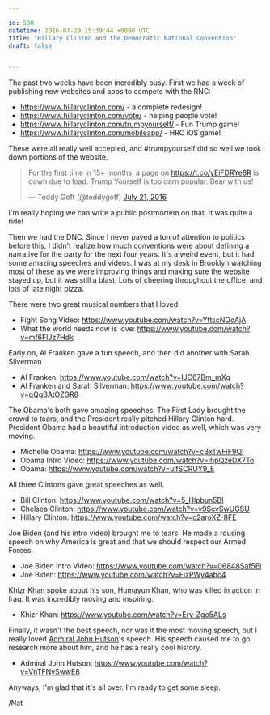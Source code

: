 ```yaml
---

id: 590
datetime: 2016-07-29 15:39:44 +0000 UTC
title: "Hillary Clinton and the Democratic National Convention"
draft: false


---
```


The past two weeks have been incredibly busy. First we had a week of publishing new websites and apps to compete with the RNC:

 - https://www.hillaryclinton.com/ - a complete redesign!
 - https://www.hillaryclinton.com/vote/ - helping people vote!
 - https://www.hillaryclinton.com/trumpyourself/ - Fun Trump game!
 - https://www.hillaryclinton.com/mobileapp/ - HRC iOS game!

These were all really well accepted, and #trumpyourself did so well we took down portions of the website. 

<blockquote class="twitter-tweet" data-cards="hidden" data-lang="en"><p lang="en" dir="ltr">For the first time in 15+ months, a page on <a href="https://t.co/yEiFDRYe8R">https://t.co/yEiFDRYe8R</a> is down due to load. Trump Yourself is too darn popular. Bear with us!</p>&mdash; Teddy Goff (@teddygoff) <a href="https://twitter.com/teddygoff/status/756172332377509888">July 21, 2016</a></blockquote>
<script async src="//platform.twitter.com/widgets.js" charset="utf-8"></script>

I'm really hoping we can write a public postmortem on that. It was quite a ride!

Then we had the DNC. Since I never payed a ton of attention to politics before this, I didn't realize how much conventions were about defining a narrative for the party for the next four years. It's a weird event, but it had some amazing speeches and videos. I was at my desk in Brooklyn watching most of these as we were improving things and making sure the website stayed up, but it was still a blast. Lots of cheering throughout the office, and lots of late night pizza.

There were two great musical numbers that I loved.

 - Fight Song Video: https://www.youtube.com/watch?v=YttscNOoAjA 
 - What the world needs now is love: https://www.youtube.com/watch?v=mf6FlJz7Hdk 

Early on, Al Franken gave a fun speech, and then did another with Sarah Silverman

 - Al Franken: https://www.youtube.com/watch?v=IJC67Bm_mXg
 - Al Franken and Sarah Silverman: https://www.youtube.com/watch?v=qQgBAtOZGR8

The Obama's both gave amazing speeches. The First Lady brought the crowd to tears, and the President really pitched Hillary Clinton hard. President Obama had a beautiful introduction video as well, which was very moving.

 - Michelle Obama: https://www.youtube.com/watch?v=cBxTwFiF9QI 
 - Obama Intro Video: https://www.youtube.com/watch?v=IhpQzeDX7To
 - Obama: https://www.youtube.com/watch?v=ulfSCRUY9_E 

All three Clintons gave great speeches as well. 

 - Bill Clinton: https://www.youtube.com/watch?v=5_Hlpbun5BI 
 - Chelsea Clinton: https://www.youtube.com/watch?v=v9ScvSwUGSU
 - Hillary Clinton: https://www.youtube.com/watch?v=c2aroXZ-8FE

Joe Biden (and his intro video) brought me to tears. He made a rousing speech on why America is great and that we should respect our Armed Forces.

 - Joe Biden Intro Video: https://www.youtube.com/watch?v=06848Saf5EI 
 - Joe Biden: https://www.youtube.com/watch?v=FizPWy4abc4 

Khizr Khan spoke about his son, Humayun Khan, who was killed in action in Iraq. It was incredibly moving and inspiring. 

 - Khizr Khan: https://www.youtube.com/watch?v=Ery-Zgo5ALs

Finally, it wasn't the best speech, nor was it the most moving speech, but I really loved [Admiral John Hutson](https://en.wikipedia.org/wiki/John_Hutson)'s speech. His speech caused me to go research more about him, and he has a really cool history.

 - Admiral John Hutson: https://www.youtube.com/watch?v=VnTFNvSwwE8

Anyways, I'm glad that it's all over. I'm ready to get some sleep.

/Nat

